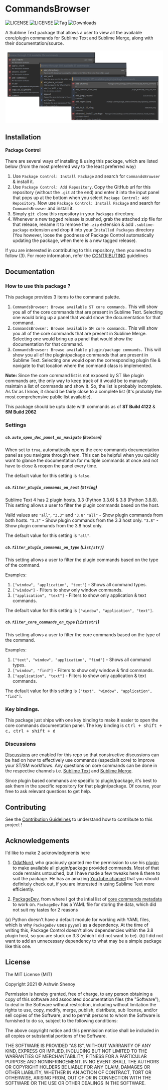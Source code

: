 # CommandsBrowser

![LICENSE](https://img.shields.io/badge/LICENSE-MIT-green?style=for-the-badge)    ![LICENSE](https://img.shields.io/badge/ST-Build%204121+-orange?style=for-the-badge&logo=sublime-text) ![Tag](https://img.shields.io/github/v/tag/Sublime-Instincts/CoreCommandsViewer?style=for-the-badge&logo=github&sort=semver) ![Downloads](https://img.shields.io/packagecontrol/dt/CommandsBrowser?style=for-the-badge)

A Sublime Text package that allows a user to view all the available core/plugin commands for Sublime Text and Sublime Merge, along with their documentation/source.

![CommandsBrowser](./images/CommandsBrowser.png)

## Installation

#### Package Control

There are several ways of installing & using this package, which are listed below (from the most preferred way to the least preferred way)

1. Use `Package Control: Install Package` and search for `CommandsBrowser` & install it.
2. Use `Package Control: Add Repository`. Copy the GitHub url for this repository (without the `.git` at the end) and enter it into the input panel that pops up at the bottom when you select `Package Control: Add Repository`. Now use `Package Control: Install Package` and search for `CommandsBrowser` and install it.
3. Simply `git clone` this repository in your `Packages` directory.
4. Whenever a new tagged release is pushed, grab the attached zip file for that release, rename it to remove the `.zip` extension & add `.sublime-package` extension and drop it into your `Installed Packages` directory (You however, loose the goodness of Package Control automatically updating the package, when there is a new tagged release).

If you are interested in contributing to this repository, then you need to follow (3). For more information, refer the [CONTRIBUTING](CONTRIBUTING.md) guidelines

## Documentation

### How to use this package ?

This package provides 3 items to the command palette.
1. `CommandsBrowser: Browse available ST core commands.`
This will show you all of the core commands that are present in Sublime Text. Selecting one would bring up a panel that would show the documentation for that command.
2. `CommandsBrowser: Browse available SM core commands.`
This will show you all of the core commands that are present in Sublime Merge. Selecting one would bring up a panel that would show the documentation for that command.
3. `CommandsBrowser: Browse available plugin/package commands.`
This will show you all of the plugin/package commands that are present in Sublime Text. Selecting one would open the corresponding plugin file & navigate to that location where the command class is implemented.

**Note:** Since the core command list is not exposed by ST like plugin commands are, the only way to keep track of it would be to manually maintain a list of commands and show it. So, the list is probably incomplete. As far as I know, it should be fairly close to a complete list (It's probably the most comprehensive public list available).

This package should be upto date with commands as of **ST Build 4122** & **SM Build 2062**

### Settings

##### `cb.auto_open_doc_panel_on_navigate` (`Boolean`)
When set to `true`, automatically opens the core commands documentation panel as you navigate through them. This can be helpful when you quickly want to glance the documentation for multiple commands at once and not have to close & reopen the panel every time.

The default value for this setting is `false`.

##### `cb.filter_plugin_commands_on_host` (`String`)
Sublime Text 4 has 2 plugin hosts. 3.3 (Python 3.3.6) & 3.8 (Python 3.8.8). This setting allows a user to filter the plugin commands based on the host.

Valid values are `"all"`, `"3.3"` and `"3.8"`
`"all"` - Show plugin commands from both hosts.
`"3.3"` - Show plugin commands from the 3.3 host only.
`"3.8"` - Show plugin commands from the 3.8 host only.

The default value for this setting is `"all"`.

##### `cb.filter_plugin_commands_on_type` (`List[str]`)
This setting allows a user to filter the plugin commands based on the type of the command.

Examples:
1. `["window", "application", "text"]` - Shows all command types.
2. `["window"]`                        - Filters to show only window commands.
3. `["application", "text"]`           - Filters to show only application & text commands.

The default value for this setting is `["window", "application", "text"]`.

##### `cb.filter_core_commands_on_type` (`List[str]`)

This setting allows a user to filter the core commands based on the type of the command.

Examples:
1. `["text", "window", "application", "find"]` - Shows all command types.
2. `["window", "find"]`                        - Filters to show only window & find commands.
3. `["application", "text"]`                   - Filters to show only application & text commands.

The default value for this setting is `["text", "window", "application", "find"]`.

### Key bindings.

This package just ships with one key binding to make it easier to open the core commands documentation panel. The key binding is <kbd>ctrl + shift + c, ctrl + shift + d</kbd>

### Discussions

[Discussions](https://github.com/Sublime-Instincts/CommandsBrowser/discussions) are enabled for this repo so that constructive discussions can be had on how to effectively use commands (especiallt core) to improve your ST/SM workflows. Any questions on core commands can be done in the respective channels i.e. [Sublime Text](https://github.com/Sublime-Instincts/CommandsBrowser/discussions/categories/sublime-text-commands) and [Sublime Merge](https://github.com/Sublime-Instincts/CommandsBrowser/discussions/categories/sublime-merge-commands).

Since plugin based commands are specific to plugin/package, it's best to ask them in the specific repository for that plugin/package. Of course, your free to ask relevant questions to get help.

## Contributing

See the [Contribution Guidelines](CONTRIBUTING.md) to understand how to contribute to this project !

## Acknowledgements

I'd like to make 2 acknowledgments here

1. [OdatNurd](https://github.com/OdatNurd/), who graciously granted me the permission to use his [plugin](https://gist.github.com/OdatNurd/fd6322a665c1730c7e16930b3a84999a) to make available all plugin/package provided commands. Most of that code remains untouched, but I have made a few tweaks here & there to suit the package.
He has an amazing [YouTube channel](https://www.youtube.com/c/OdatNurd) that you should definitely check out, if you are interested in using Sublime Text more efficiently.

2. [PackageDev](https://github.com/SublimeText/PackageDev), from where I got the intial list of [core commands metadata](https://github.com/SublimeText/PackageDev/blob/master/plugins/command_completions/builtin_commands_meta_data.yaml) to work on. `PackageDev` has a YAML file for storing the data, which did not suit my tastes for 2 reasons

  (a) Python doesn't have a default module for working with YAML files, which is why `PackageDev` uses `pyyaml` as a dependency. At the time of writing this, Package Control doesn't allow dependencies within the 3.8 plugin host, so you are stuck on 3.3 (which I did not want to be).
  (b) I did not want to add an unnecessary dependency to what may be a simple package like this one.

## License
The MIT License (MIT)

Copyright 2021 &copy; Ashwin Shenoy

Permission is hereby granted, free of charge, to any person obtaining a copy of this software and associated documentation files (the "Software"), to deal in the Software without restriction, including without limitation the rights to use, copy, modify, merge, publish, distribute, sub license, and/or sell copies of the Software, and to permit persons to whom the Software is furnished to do so, subject to the following conditions:

The above copyright notice and this permission notice shall be included in all copies or substantial portions of the Software.

THE SOFTWARE IS PROVIDED "AS IS", WITHOUT WARRANTY OF ANY KIND, EXPRESS OR IMPLIED, INCLUDING BUT NOT LIMITED TO THE WARRANTIES OF MERCHANTABILITY, FITNESS FOR A PARTICULAR PURPOSE AND NONINFRINGEMENT. IN NO EVENT SHALL THE AUTHORS OR COPYRIGHT HOLDERS BE LIABLE FOR ANY CLAIM, DAMAGES OR OTHER LIABILITY, WHETHER IN AN ACTION OF CONTRACT, TORT OR OTHERWISE, ARISING FROM, OUT OF OR IN CONNECTION WITH THE SOFTWARE OR THE USE OR OTHER DEALINGS IN THE SOFTWARE.
